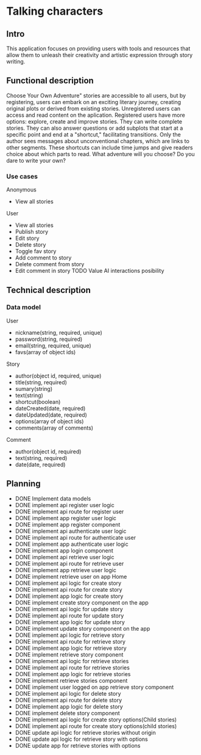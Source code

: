 # Talking characters

## Intro

This application focuses on providing users with tools and resources that allow them to unleash their creativity and artistic expression through story writing.

## Functional description

Choose Your Own Adventure" stories are accessible to all users, but by registering, users can embark on an exciting literary journey, creating original plots or derived from existing stories.
Unregistered users can access and read content on the aplication. Registered users have more options: explore, create and improve stories. They can write complete stories. They can also answer questions or add subplots that start at a specific point and end at a "shortcut," facilitating transitions. Only the author sees messages about unconventional chapters, which are links to other segments. These shortcuts can include time jumps and give readers choice about which parts to read.
What adventure will you choose? Do you dare to write your own?

### Use cases

Anonymous
- View all stories

User
- View all stories
- Publish story
- Edit story
- Delete story
- Toggle fav story
- Add comment to story
- Delete comment from story
- Edit comment in story
TODO Value AI interactions posibility

## Technical description

### Data model

User
- nickname(string, required, unique)
- password(string, required)
- email(string, required, unique)
- favs(array of object ids)

Story
- author(object id, required, unique)
- title(string, required)
- sumary(string)
- text(string)
- shortcut(boolean)
- dateCreated(date, required)
- dateUpdated(date, required)
- options(array of object ids)
- comments(array of comments)

Comment
- author(object id, required)
- text(string, required)
- date(date, required)

## Planning
- DONE Implement data models
- DONE implement api register user logic
- DONE implement api route for register user
- DONE implement app register user logic
- DONE implement app register component
- DONE implement api authenticate user logic
- DONE implement api route for authenticate user
- DONE implement app authenticate user logic
- DONE implement app login component
- DONE implement api retrieve user logic
- DONE implement api route for retrieve user
- DONE implement app retrieve user logic
- DONE implement retrieve user on app Home
- DONE implement api logic for create story
- DONE implement api route for create story
- DONE implement app logic for create story
- DONE implement create story component on the app
- DONE implement api logic for update story
- DONE implement api route for update story
- DONE implement app logic for update story
- DONE implement update story component on the app
- DONE implement api logic for retrieve story
- DONE implement api route for retrieve story
- DONE implement app logic for retrieve story
- DONE implement retrieve story component
- DONE implement api logic for retrieve stories
- DONE implement api route for retrieve stories
- DONE implement app logic for retrieve stories
- DONE implement retrieve stories component
- DONE implement user logged on app retrieve story component
- DONE implement api logic for delete story
- DONE implement api route for delete story
- DONE implement app logic for delete story
- DONE implement delete story component
- DONE implement api logic for create story options(Child stories)
- DONE implement api route for create story options(child stories)
- DONE update api logic for retrieve stories without origin
- DONE update api logic for retrieve story with options
- DONE update app for retrieve stories with options
